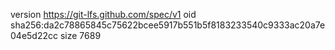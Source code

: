 version https://git-lfs.github.com/spec/v1
oid sha256:da2c78865845c75622bcee5917b551b5f8183233540c9333ac20a7e04e5d22cc
size 7689
